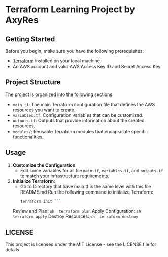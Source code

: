 # Terraform Learning Project by AxyRes


## Getting Started

Before you begin, make sure you have the following prerequisites:

- [Terraform](https://www.terraform.io/) installed on your local machine.
- An AWS account and valid AWS Access Key ID and Secret Access Key.

## Project Structure

The project is organized into the following sections:

- `main.tf`: The main Terraform configuration file that defines the AWS resources you want to create.
- `variables.tf`: Configuration variables that can be customized.
- `outputs.tf`: Outputs that provide information about the created resources.
- `modules/`: Reusable Terraform modules that encapsulate specific functionalities.
## Usage
1. **Customize the Configuration**:
    - Edit some variables for all file `main.tf`, `variables.tf`, and `outputs.tf` to match your infrastructure requirements.
2. **Initialize Terraform**:
    - Go to Directory that have main.tf is the same level with this file README.md
    Run the following command to initialize Terraform:
        ```sh
        terraform init ```
    Review and Plan:
        ```sh 
        terraform plan```
    Apply Configuration:
        ```sh 
        terraform apply```
    Destroy Resources:
        ```sh 
        terraform destroy```
## LICENSE

This project is licensed under the MIT License - see the LICENSE file for details.